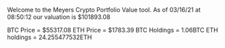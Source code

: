 Welcome to the Meyers Crypto Portfolio Value tool. 
As of 03/16/21 at 08:50:12 our valuation is $101893.08 

BTC Price = $55317.08
 ETH Price = $1783.39
BTC Holdings = 1.06BTC
 ETH holdings = 24.255477532ETH 
